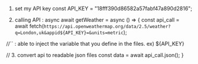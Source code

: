 1. set my API key
const API_KEY = "18fff390d86582a57fabf47a890d2816";

2. calling API : async await
getWeather = async () => {
  const api_call = await fetch(`https://api.openweathermap.org/data/2.5/weather?q=London,uk&appid${API_KEY}=&units=metric`); 
  
  //`` : able to inject the variable that you define in the files. ex) ${API_KEY}

  // 3. convert api to readable json files
  const data = await api_call.json();
}
